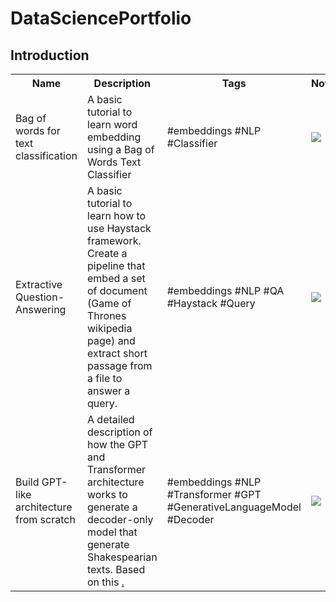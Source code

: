 # DataSciencePortfolio

## Introduction

<table class="tg">
  <tr>
    <th class="tg-yw4l"><b>Name</b></th>
    <th class="tg-yw4l"><b>Description</b></th>
    <th class="tg-yw4l"><b>Tags</b></th>
    <th class="tg-yw4l"><b>Notebook</b></th>
  </tr>
  
  <tr>
    <td class="tg-yw4l">Bag of words for text classification </td>
    <td class="tg-yw4l">A basic tutorial to learn word embedding using a Bag of Words Text Classifier </td>
    <td class="tg-yw4l">#embeddings #NLP #Classifier </td>
    <td class="tg-yw4l"><a href="https://colab.research.google.com/drive/1QM1-AwUp7uRknc1Gu27PhRJk3pS7aqng?usp=sharing">
  <img src="https://colab.research.google.com/assets/colab-badge.svg" width = '' >
</a></td>
  </tr>
  
  <tr>
    <td class="tg-yw4l">Extractive Question-Answering  </td>
    <td class="tg-yw4l">A basic tutorial to learn how to use Haystack framework. Create a pipeline that embed a set of document (Game of Thrones wikipedia page) and extract short passage from a file to answer a query.  </td>
    <td class="tg-yw4l">#embeddings #NLP #QA #Haystack #Query </td>
    <td class="tg-yw4l"><a href="https://colab.research.google.com/drive/1QM1-AwUp7uRknc1Gu27PhRJk3pS7aqng?usp=sharing">
  <img src="https://colab.research.google.com/assets/colab-badge.svg" width = '' >
</a></td>
  </tr>
 
   <tr>
    <td class="tg-yw4l">Build GPT-like architecture from scratch  </td>
    <td class="tg-yw4l">A detailed description of how the GPT and Transformer architecture works to generate a decoder-only model that generate Shakespearian texts. Based on this <a href="https://www.youtube.com/watch?v=kCc8FmEb1nY" tutorial>.  </td>
    <td class="tg-yw4l">#embeddings #NLP #Transformer #GPT #GenerativeLanguageModel #Decoder </td>
    <td class="tg-yw4l"><a href="https://colab.research.google.com/drive/1hBiPK4DcWNPGTqIrzYOkBfzum6cIuQAT?usp=sharing">
  <img src="https://colab.research.google.com/assets/colab-badge.svg" width = '' >
</a></td>
  </tr>
  </table> 
  

